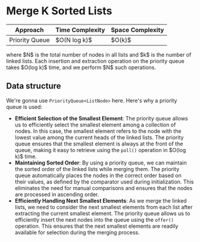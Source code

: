 # Merge K Sorted Lists

| Approach                      | Time Complexity | Space Complexity |
|-------------------------------|-----------------|------------------|
| Priority Queue               | \$O(N log k)$   | \$O(k)$          |
where \$N$ is the total number of nodes in all lists and \$k$ is the number of linked lists. Each insertion and extraction operation on the priority queue takes \$O(log k)$ time, and we perform \$N$ such operations.

## Data structure
We're gonna use `PriorityQueue<ListNode>` here. Here's why a priority queue is used:

- **Efficient Selection of the Smallest Element**: The priority queue allows us to efficiently select the smallest element among a collection of nodes. In this case, the smallest element refers to the node with the lowest value among the current heads of the linked lists. The priority queue ensures that the smallest element is always at the front of the queue, making it easy to retrieve using the `poll()` operation in \$O(log k)$ time. 
- **Maintaining Sorted Order**: By using a priority queue, we can maintain the sorted order of the linked lists while merging them. The priority queue automatically places the nodes in the correct order based on their values, as defined by the comparator used during initialization. This eliminates the need for manual comparisons and ensures that the nodes are processed in ascending order. 
- **Efficiently Handling Next Smallest Elements**: As we merge the linked lists, we need to consider the next smallest elements from each list after extracting the current smallest element. The priority queue allows us to efficiently insert the next nodes into the queue using the `offer()` operation. This ensures that the next smallest elements are readily available for selection during the merging process.
